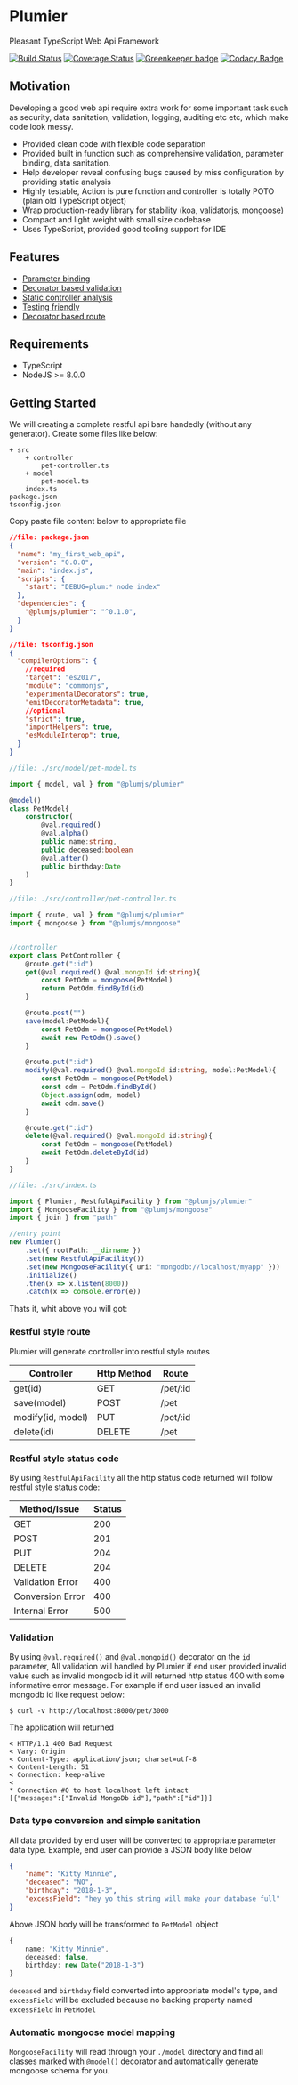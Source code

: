 # Plumier
Pleasant TypeScript Web Api Framework

[![Build Status](https://travis-ci.org/ktutnik/plumier.svg?branch=master)](https://travis-ci.org/ktutnik/plumier)
[![Coverage Status](https://coveralls.io/repos/github/ktutnik/plumier/badge.svg?branch=master)](https://coveralls.io/github/ktutnik/plumier?branch=master) 
[![Greenkeeper badge](https://badges.greenkeeper.io/ktutnik/plumier.svg)](https://greenkeeper.io/)
[![Codacy Badge](https://api.codacy.com/project/badge/Grade/6d61987244f1471abe915292cb3add1b)](https://www.codacy.com/app/ktutnik/plumier?utm_source=github.com&amp;utm_medium=referral&amp;utm_content=ktutnik/plumier&amp;utm_campaign=Badge_Grade)

## Motivation
Developing a good web api require extra work for some important task such as security, data sanitation, validation, logging, auditing etc etc, which make code look messy. 

- Provided clean code with flexible code separation
- Provided built in function such as comprehensive validation, parameter binding, data sanitation.
- Help developer reveal confusing bugs caused by miss configuration by providing static analysis
- Highly testable, Action is pure function and controller is totally POTO (plain old TypeScript object)
- Wrap production-ready library for stability (koa, validatorjs, mongoose)
- Compact and light weight with small size codebase
- Uses TypeScript, provided good tooling support for IDE

## Features

* [Parameter binding](.docs/parameter-binding.md)
* [Decorator based validation](.docs/validation.md)
* [Static controller analysis](.docs/static-analysis-troubleshoot.md)
* [Testing friendly](.docs/testing-tips.md)
* [Decorator based route](.docs/route-generation-cheat-sheet.md)

## Requirements
* TypeScript
* NodeJS >= 8.0.0

## Getting Started

We will creating a complete restful api bare handedly (without any generator). Create some files like below:

```
+ src
    + controller
        pet-controller.ts
    + model
        pet-model.ts
    index.ts
package.json
tsconfig.json
```

Copy paste file content below to appropriate file

```json
//file: package.json
{
  "name": "my_first_web_api",
  "version": "0.0.0",
  "main": "index.js",
  "scripts": {
    "start": "DEBUG=plum:* node index"
  },
  "dependencies": {
    "@plumjs/plumier": "^0.1.0",
  }
}
```

```json
//file: tsconfig.json
{
  "compilerOptions": {
    //required
    "target": "es2017",
    "module": "commonjs",
    "experimentalDecorators": true,
    "emitDecoratorMetadata": true,
    //optional
    "strict": true,
    "importHelpers": true,
    "esModuleInterop": true,
  }
}
```

```typescript
//file: ./src/model/pet-model.ts

import { model, val } from "@plumjs/plumier"

@model()
class PetModel{
    constructor(
        @val.required()
        @val.alpha()
        public name:string,
        public deceased:boolean
        @val.after()
        public birthday:Date
    )
}
```

```typescript
//file: ./src/controller/pet-controller.ts

import { route, val } from "@plumjs/plumier"
import { mongoose } from "@plumjs/mongoose"


//controller
export class PetController {
    @route.get(":id")
    get(@val.required() @val.mongoId id:string){
        const PetOdm = mongoose(PetModel)
        return PetOdm.findById(id)
    }

    @route.post("")
    save(model:PetModel){
        const PetOdm = mongoose(PetModel)
        await new PetOdm().save()
    }

    @route.put(":id")
    modify(@val.required() @val.mongoId id:string, model:PetModel){
        const PetOdm = mongoose(PetModel)
        const odm = PetOdm.findById()
        Object.assign(odm, model)
        await odm.save()
    }

    @route.get(":id")
    delete(@val.required() @val.mongoId id:string){
        const PetOdm = mongoose(PetModel)
        await PetOdm.deleteById(id)
    }
}

```

```typescript
//file: ./src/index.ts

import { Plumier, RestfulApiFacility } from "@plumjs/plumier"
import { MongooseFacility } from "@plumjs/mongoose"
import { join } from "path"

//entry point
new Plumier()
    .set({ rootPath: __dirname })
    .set(new RestfulApiFacility())
    .set(new MongooseFacility({ uri: "mongodb://localhost/myapp" }))
    .initialize()
    .then(x => x.listen(8000))
    .catch(x => console.error(e))
```

Thats it, whit above you will got:

### Restful style route
Plumier will generate controller into restful style routes

| Controller        | Http Method | Route    |
| ----------------- | ----------- | -------- |
| get(id)           | GET         | /pet/:id |
| save(model)       | POST        | /pet     |
| modify(id, model) | PUT         | /pet/:id |
| delete(id)        | DELETE      | /pet     |


### Restful style status code
By using `RestfulApiFacility` all the http status code returned will follow restful style status code:

| Method/Issue     | Status |
| ---------------- | ------ |
| GET              | 200    |
| POST             | 201    |
| PUT              | 204    |
| DELETE           | 204    |
| Validation Error | 400    |
| Conversion Error | 400    |
| Internal Error   | 500    |

### Validation
By using `@val.required()` and `@val.mongoid()` decorator on the `id` parameter, All validation will handled by Plumier if end user provided invalid value such as invalid mongodb id it will returned http status 400 with some informative error message. For example if end user issued an invalid mongodb id like request below:

```
$ curl -v http://localhost:8000/pet/3000
```

The application will returned

```
< HTTP/1.1 400 Bad Request
< Vary: Origin
< Content-Type: application/json; charset=utf-8
< Content-Length: 51
< Connection: keep-alive
< 
* Connection #0 to host localhost left intact
[{"messages":["Invalid MongoDb id"],"path":["id"]}]
```


### Data type conversion and simple sanitation
All data provided by end user will be converted to appropriate parameter data type.
Example, end user can provide a JSON body like below

```json
{
    "name": "Kitty Minnie",
    "deceased": "NO",
    "birthday": "2018-1-3",
    "excessField": "hey yo this string will make your database full"
}
```

Above JSON body will be transformed to `PetModel` object 

```typescript
{
    name: "Kitty Minnie",
    deceased: false,
    birthday: new Date("2018-1-3")
}
```

`deceased` and `birthday` field converted into appropriate model's type, and `excessField` will be excluded because no backing property named `excessField` in `PetModel`


### Automatic mongoose model mapping
`MongooseFacility` will read through your `./model` directory and find all classes marked with `@model()` decorator and automatically generate mongoose schema for you.